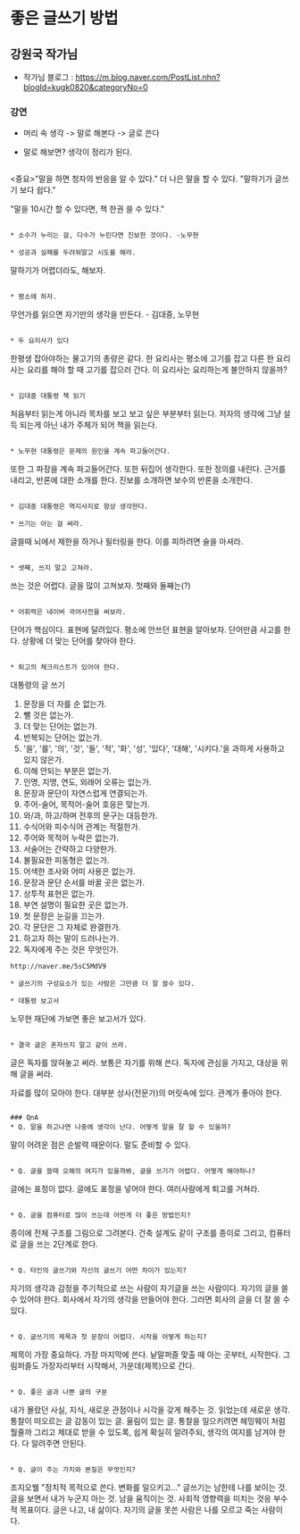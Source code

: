 # 좋은 글쓰기 방법 
## 강원국 작가님
* 작가님 블로그 : https://m.blog.naver.com/PostList.nhn?blogId=kugk0820&categoryNo=0

### 강연
* 머리 속 생각 -> 말로 해본다 -> 글로 쓴다

* 말로 해보면? 생각이 정리가 된다. 
  ```
<중요>"말을 하면 청자의 반응을 알 수 있다." 더 나은 말을 할 수 있다. 
"말하기가 글쓰기 보다 쉽다."
  
"말을 10시간 할 수 있다면, 책 한권 쓸 수 있다."
```

* 소수가 누리는 걸, 다수가 누린다면 진보한 것이다. -노무현

* 성공과 실패를 두려워말고 시도를 해라. 
```
말하기가 어렵더라도, 해보자.
```

* 평소에 하자.
```
무언가를 읽으면 자기만의 생각을 만든다. - 김대중, 노무현
```

* 두 요리사가 있다
```
한평생 잡아야하는 물고기의 총량은 같다.
한 요리사는 평소에 고기를 잡고
다른 한 요리사는 요리를 해야 할 때 고기를 잡으러 간다.
이 요리사는 요리하는게 불안하지 않을까?
```

* 김대중 대통령 책 읽기
```
처음부터 읽는게 아니라 목차를 보고 보고 싶은 부분부터 읽는다. 저자의 생각에 그냥 설득 되는게 아닌 내가 주체가 되어 책을 읽는다.
```

* 노무현 대통령은 문제의 원인을 계속 파고들어간다.
```
또한 그 파장을 계속 파고들어간다.
또한 뒤집어 생각한다.
또한 정의를 내린다. 근거를 내리고, 반론에 대한 소개를 한다. 진보를 소개하면 보수의 반론을 소개한다.
```

* 김대중 대통령은 역지사지로 항상 생각한다.

* 쓰기는 아는 걸 써라.
```
글쓸때 뇌에서 제한을 하거나 필터링을 한다. 이를 피하려면 술을 마셔라.
```

* 셋째, 쓰지 말고 고쳐라.
```
쓰는 것은 어렵다. 글을 많이 고쳐보자.
첫째와 둘째는(?)
```

* 어휘력은 네이버 국어사전을 써보라.
```
단어가 핵심이다. 표현에 달려있다.
평소에 안쓰던 표현을 알아보자.
단어만큼 사고를 한다.
상황에 더 맞는 단어를 찾아야 한다.
```

* 퇴고의 체크리스트가 있어야 한다.
```
대통령의 글 쓰기
1. 문장을 더 자를 순 없는가.
2. 뺄 것은 없는가.
3. 더 맞는 단어는 없는가.
4. 반복되는 단어는 없는가.
5. '을', '를', '의', '것', '들', '적', '화', '성', '있다', '대해', '시키다.'을 과하게 사용하고 있지 않은가.
6. 이해 안되는 부분은 없는가.
7. 인명, 지명, 연도, 외래어 오류는 없는가.
8. 문장과 문단이 자연스럽게 연결되는가.
9. 주어-술어, 목적어-술어 호응은 맞는가.
10. 와/과, 하고/하며 전후의 문구는 대등한가.
11. 수식어와 피수식어 관계는 적절한가.
12. 주어와 목적어 누락은 없는가.
13. 서술어는 간략하고 다양한가.
14. 불필요한 피동형은 없는가. 
15. 어색한 조사와 어미 사용은 없는가.
16. 문장과 문단 순서를 바꿀 곳은 없는가. 
17. 상투적 표현은 없는가.
18. 부연 설명이 필요한 곳은 없는가.
19. 첫 문장은 눈길을 끄는가.
20. 각 문단은 그 자체로 완결한가.
21. 하고자 하는 말이 드러나는가.
22. 독자에게 주는 것은 무엇인가.
```
http://naver.me/5sC5MdV9

* 글쓰기의 구성요소가 있는 사람은 그만큼 더 잘 쓸수 있다.

* 대통령 보고서 
```
노무현 재단에 가보면 좋은 보고서가 있다.
```

* 결국 글은 혼자쓰지 말고 같이 쓰라.
```
글은 독자를 앉혀놓고 써라.
보통은 자기를 위해 쓴다.
독자에 관심을 가지고, 대상을 위해 글을 써라.

자료를 많이 모아야 한다. 대부분 상사(전문가)의 머릿속에 있다. 관계가 좋아야 한다. 
```

### QnA
* Q. 말을 하고나면 나중에 생각이 난다. 어떻게 말을 잘 할 수 있을까?
```
말이 어려운 점은 순발력 때문이다.
말도 준비할 수 있다.
```

* Q. 글을 쓸때 오해의 여지가 있을까봐, 글을 쓰기가 어렵다. 어떻게 해야하나?
```
글에는 표정이 없다. 글에도 표정을 넣어야 한다.
여러사람에게 퇴고를 거쳐라.
```

* Q. 글을 컴퓨터로 많이 쓰는데 어떤게 더 좋은 방법인지?
```
종이에 전체 구조를 그림으로 그려본다. 건축 설계도 같이 구조를 종이로 그리고, 컴퓨터로 글을 쓰는 2단계로 한다.
```

* Q. 타인의 글쓰기와 자신의 글쓰기 어떤 차이가 있는지?
```
자기의 생각과 감정을 주기적으로 쓰는 사람이 자기글을 쓰는 사람이다. 
자기의 글을 쓸 수 있어야 한다.
회사에서 자기의 생각을 만들어야 한다. 
그러면 회사의 글을 더 잘 쓸 수 있다.
```

* Q. 글쓰기의 제목과 첫 문장이 어렵다. 시작을 어떻게 하는지?
```
제목이 가장 중요하다. 가장 마지막에 쓴다.
낱말퍼즐 맞출 때 아는 곳부터, 시작한다. 그림퍼즐도 가장자리부터 시작해서, 가운데(제목)으로 간다. 
```

* Q. 좋은 글과 나쁜 글의 구분
```
내가 몰랐던 사실, 지식, 새로운 관점이나 시각을 갖게 해주는 것.
읽었는데 새로운 생각. 통찰이 떠오르는 글
감동이 있는 글. 울림이 있는 글.
통찰을 일으키려면 헤밍웨이 처럼 뭘줄까 그리고 제대로 받을 수 있도록, 쉽게 확실히 알려주되, 생각의 여지를 남겨야 한다. 
다 알려주면 안된다. 
```

* Q. 글이 주는 가치와 본질은 무엇인지?
```
조지오웰 "정치적 목적으로 쓴다. 변화를 일으키고..." 
글쓰기는 남한테 나를 보이는 것. 글을 보면서 내가 누군지 아는 것. 
남을 움직이는 것. 사회적 영향력을 미치는 것응 부수적 목표이다.
글은 나고, 내 삶이다. 
자기의 글을 못쓴 사람은 나를 모르고 죽는 사람이다.
```

